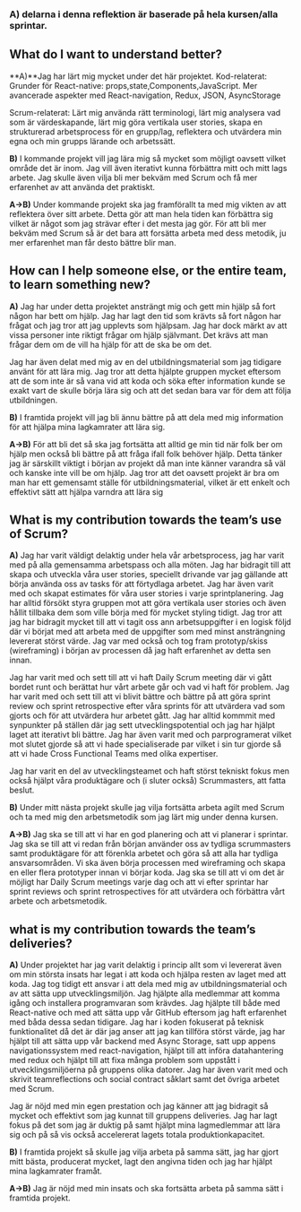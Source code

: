 ### A) delarna i denna reflektion är baserade på hela kursen/alla sprintar.

## What do I want to understand better?
**A)**Jag har lärt mig mycket under det här projektet. 
Kod-relaterat: Grunder för React-native: props,state,Components,JavaScript. Mer avancerade aspekter med React-navigation, Redux, JSON, AsyncStorage

Scrum-relaterat: Lärt mig använda rätt terminologi, lärt mig analysera vad som är värdeskapande, lärt mig göra vertikala user stories, skapa en strukturerad arbetsprocess för en grupp/lag, reflektera och utvärdera min egna och min grupps lärande och arbetssätt.

**B)** I kommande projekt vill jag lära mig så mycket som möjligt oavsett vilket område det är inom. Jag vill även iterativt kunna förbättra mitt och mitt lags arbete. Jag skulle även vilja bli mer bekväm med Scrum och få mer erfarenhet av att använda det praktiskt.

**A->B)**  Under kommande projekt ska jag framförallt ta med mig vikten av att reflektera över sitt arbete. Detta gör att man hela tiden kan förbättra sig vilket är något som jag strävar efter i det mesta jag gör. För att bli mer bekväm med Scrum så är det bara att forsätta arbeta med dess metodik, ju mer erfarenhet man får desto bättre blir man.


## How can I help someone else, or the entire team, to learn something new?

**A)** Jag har under detta projektet ansträngt mig och gett min hjälp så fort någon har bett om hjälp. Jag har lagt den tid som krävts så fort någon har frågat och jag tror att jag upplevts som hjälpsam. Jag har dock märkt av att vissa personer inte riktigt frågar om hjälp självmant. Det krävs att man frågar dem om de vill ha hjälp för att de ska be om det.

Jag har även delat med mig av en del utbildningsmaterial som jag tidigare använt för att lära mig. Jag tror att detta hjälpte gruppen mycket eftersom att de som inte är så vana vid att koda och söka efter information kunde se exakt vart de skulle börja lära sig och att det sedan bara var för dem att följa utbildningen. 

**B)** I framtida projekt vill jag bli ännu bättre på att dela med mig information för att hjälpa mina lagkamrater att lära sig.

**A->B)** För att bli det så ska jag fortsätta att alltid ge min tid när folk ber om hjälp men också bli bättre på att fråga ifall folk behöver hjälp. Detta tänker jag är särskillt viktigt i början av projekt då man inte känner varandra så väl och kanske inte vill be om hjälp. Jag tror att det oavsett projekt är bra om man har ett gemensamt ställe för utbildningsmaterial, vilket är ett enkelt och effektivt sätt att hjälpa varndra att lära sig 

## What is my contribution towards the team’s use of Scrum?
**A)** Jag har varit väldigt delaktig under hela vår arbetsprocess, jag har varit med på alla gemensamma arbetspass och alla möten. Jag har bidragit till att skapa och utveckla våra user stories, speciellt drivande var jag gällande att börja använda oss av tasks för att förtydlaga arbetet. Jag har även varit med och skapat estimates för våra user stories i varje sprintplanering. Jag har alltid försökt styra gruppen mot att göra vertikala user stories och även hållit tillbaka dem som ville börja med för mycket styling tidigt. Jag tror att jag har bidragit mycket till att vi tagit oss ann arbetsuppgifter i en logisk följd där vi börjat med att arbeta med de uppgifter som med minst ansträngning levererat störst värde. Jag var med också och tog fram prototyp/skiss (wireframing) i början av processen då jag haft erfarenhet av detta sen innan.

Jag har varit med och sett till att vi haft Daily Scrum meeting där vi gått bordet runt och berättat hur vårt arbete går och vad vi haft för problem. Jag har varit med och sett till att vi blivit bättre och bättre på att göra sprint review och sprint retrospective efter våra sprints för att utvärdera vad som gjorts och för att utvärdera hur arbetet gått. Jag har alltid kommmit med synpunkter på ställen där jag sett utvecklingspotential och jag har hjälpt laget att iterativt bli bättre. Jag har även varit med och parprogramerat vilket mot slutet gjorde så att vi hade specialiserade par vilket i sin tur gjorde så att vi hade Cross Functional Teams med olika expertiser.

Jag har varit en del av utvecklingsteamet och haft störst tekniskt fokus men också hjälpt våra produktägare och (i sluter också) Scrummasters, att fatta beslut. 

**B)** Under mitt nästa projekt skulle jag vilja fortsätta arbeta agilt med Scrum och ta med mig den arbetsmetodik som jag lärt mig under denna kursen. 

**A->B)** 
Jag ska se till att vi har en god planering och att vi planerar i sprintar.  Jag ska se till att vi redan från början använder oss av tydliga scrummasters samt produktägare för att förenkla arbetet och göra så att alla har tydliga ansvarsområden. Vi ska även börja processen med wireframing och skapa en eller flera prototyper innan vi börjar koda. Jag ska se till att vi om det är möjligt har Daily Scrum meetings varje dag och att vi efter sprintar har sprint reviews och sprint retrospectives för att utvärdera och förbättra vårt arbete och arbetsmetodik.

## what is my contribution towards the team’s deliveries?
**A)** Under projektet har jag varit delaktig i princip allt som vi levererat även om min största insats har legat i att koda och hjälpa resten av laget med att koda. Jag tog tidigt ett ansvar i att dela med mig av utbildningsmaterial och av att sätta upp utvecklingsmiljön. Jag hjälpte alla medlemmar att komma igång och installera programvaran som krävdes. Jag hjälpte till både med React-native och med att sätta upp vår GitHub eftersom jag haft erfarenhet med båda dessa sedan tidigare. Jag har i koden fokuserat på teknisk funktionalitet då det är där jag anser att jag kan tillföra störst värde, jag har hjälpt till att sätta upp vår backend med Async Storage, satt upp appens navigationssystem med react-navigation, hjälpt till att införa datahantering med redux och hjälpt till att fixa många problem som uppstått i utvecklingsmiljöerna på gruppens olika datorer. Jag har även varit med och skrivit teamreflections och social contract såklart samt det övriga arbetet med Scrum.

Jag är nöjd med min egen prestation och jag känner att jag bidragit så mycket och effektivt som jag kunnat till gruppens deliveries. Jag har lagt fokus på det som jag är duktig på samt hjälpt mina lagmedlemmar att lära sig och på så vis också accelererat lagets totala produktionkapacitet. 

**B)** I framtida projekt så skulle jag vilja arbeta på samma sätt, jag har gjort mitt bästa, producerat mycket, lagt den angivna tiden och jag har hjälpt mina lagkamrater framåt.


**A->B)**  Jag är nöjd med min insats och ska fortsätta arbeta på samma sätt i framtida projekt.